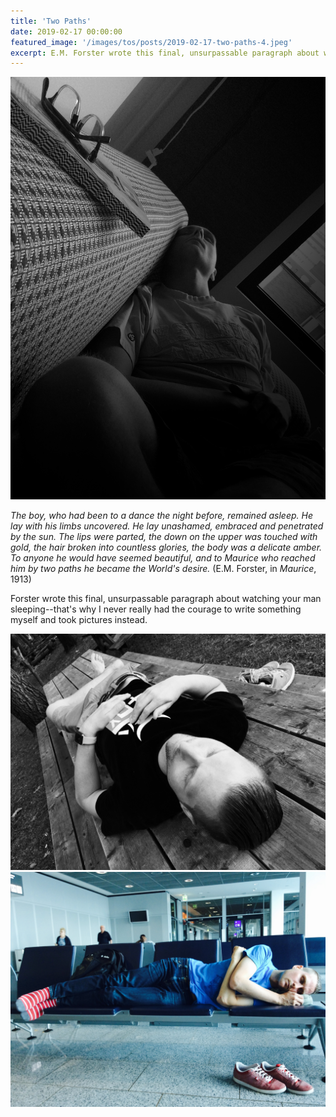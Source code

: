 ```yaml
---
title: 'Two Paths'
date: 2019-02-17 00:00:00
featured_image: '/images/tos/posts/2019-02-17-two-paths-4.jpeg'
excerpt: E.M. Forster wrote this final, unsurpassable paragraph about watching your man sleeping.
---
```


![](/images/tos/posts/2019-02-17-two-paths.jpeg)

*The boy, who had been to a dance the night before, remained asleep. He lay with his limbs uncovered. He lay unashamed, embraced and penetrated by the sun. The lips were parted, the down on the upper was touched with gold, the hair broken into countless glories, the body was a delicate amber. To anyone he would have seemed beautiful, and to Maurice who reached him by two paths he became the World's desire.* (E.M. Forster, in *Maurice*, 1913)

Forster wrote this final, unsurpassable paragraph about watching your man sleeping--that's why I never really had the courage to write something myself and took pictures instead.

<div class="gallery" data-columns="2">
	<img src="/images/tos/posts/2019-02-17-two-paths-2.jpeg">
	<img src="/images/tos/posts/2019-02-17-two-paths-3.jpeg">
</div>